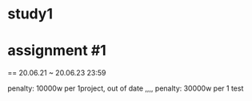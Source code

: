 # study1



<h1> assignment #1</h1>
== 20.06.21 ~ 20.06.23 23:59









penalty: 10000w per 1project, out of date ,,,, penalty: 30000w per 1 test
